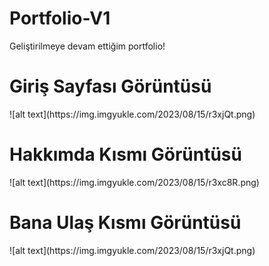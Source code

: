 # Portfolio-V1
Geliştirilmeye devam ettiğim portfolio!

<h1>Giriş Sayfası Görüntüsü</h1>
![alt text](https://img.imgyukle.com/2023/08/15/r3xjQt.png)
<br />
<h1>Hakkımda Kısmı Görüntüsü</h1>
![alt text](https://img.imgyukle.com/2023/08/15/r3xc8R.png)
<br />
<h1>Bana Ulaş Kısmı Görüntüsü</h1>
![alt text](https://img.imgyukle.com/2023/08/15/r3xjQt.png)
